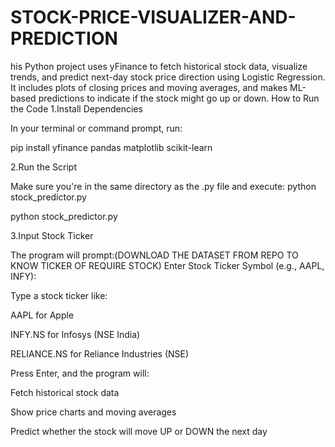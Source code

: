 # STOCK-PRICE-VISUALIZER-AND-PREDICTION
his Python project uses yFinance to fetch historical stock data, visualize trends, and predict next-day stock price direction using Logistic Regression. It includes plots of closing prices and moving averages, and makes ML-based predictions to indicate if the stock might go up or down.
How to Run the Code
1.Install Dependencies

In your terminal or command prompt, run:

pip install yfinance pandas matplotlib scikit-learn

2.Run the Script

Make sure you're in the same directory as the .py file and execute:
python stock_predictor.py

python stock_predictor.py

3.Input Stock Ticker

The program will prompt:(DOWNLOAD THE DATASET FROM REPO TO KNOW TICKER OF REQUIRE STOCK)
Enter Stock Ticker Symbol (e.g., AAPL, INFY):

Type a stock ticker like:

AAPL for Apple

INFY.NS for Infosys (NSE India)

RELIANCE.NS for Reliance Industries (NSE)

Press Enter, and the program will:

Fetch historical stock data

Show price charts and moving averages

Predict whether the stock will move UP or DOWN the next day
